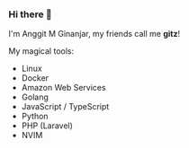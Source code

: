 ### Hi there 👋

I'm Anggit M Ginanjar, my friends call me **gitz**!

<!--
**itsgitz/itsgitz** is a ✨ _special_ ✨ repository because its `README.md` (this file) appears on your GitHub profile.

Here are some ideas to get you started:

- 🔭 I’m currently working on ...
- 🌱 I’m currently learning ...
- 👯 I’m looking to collaborate on ...
- 🤔 I’m looking for help with ...
- 💬 Ask me about ...
- 📫 How to reach me: ...
- 😄 Pronouns: ...
- ⚡ Fun fact: ...
-->

<!-- <img src="https://github-readme-stats.vercel.app/api?username=itsgitz&show_icons=true&theme=radical"> -->

My magical tools:

- Linux
- Docker
- Amazon Web Services
- Golang
- JavaScript / TypeScript
- Python
- PHP (Laravel)
- NVIM
